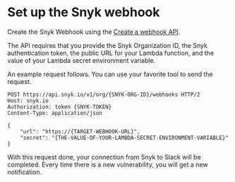 # Set up the Snyk webhook

Create the Snyk Webhook using the [Create a webhook API](../../../../reference/webhooks-v1.md#org-orgid-webhooks).

The API requires that you provide the Snyk Organization ID, the Snyk authentication token, the public URL for your Lambda function, and the value of your Lambda secret environment variable.

An example request follows. You can use your favorite tool to send the request.

```
POST https://api.snyk.io/v1/org/{SNYK-ORG-ID}/webhooks HTTP/2
Host: snyk.io
Authorization: token {SNYK-TOKEN}
Content-Type: application/json

{
    "url": "https://{TARGET-WEBHOOK-URL}",
    "secret": "{THE-VALUE-OF-YOUR-LAMBDA-SECRET-ENVIRONMENT-VARIABLE}"
}
```

With this request done, your connection from Snyk to Slack will be completed. Every time there is a new vulnerability, you will get a new notification.
